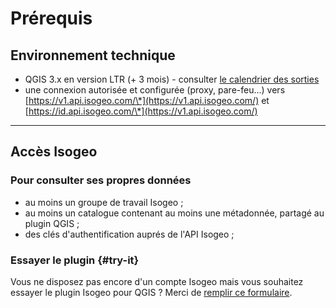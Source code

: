 # Pr&eacute;requis

## Environnement technique

* QGIS 3.x en version LTR (+ 3 mois) - consulter [le calendrier des sorties](https://www.qgis.org/fr/site/getinvolved/development/roadmap.html#release-schedule)
* une connexion autoris&eacute;e et configur&eacute;e \(proxy, pare-feu...\) vers [https://v1.api.isogeo.com/\*](https://v1.api.isogeo.com/) et [https://id.api.isogeo.com/\*](https://v1.api.isogeo.com/)

___

## Accès Isogeo

### Pour consulter ses propres donn&eacute;es

* au moins un groupe de travail Isogeo ;
* au moins un catalogue contenant au moins une m&eacute;tadonn&eacute;e, partag&eacute; au plugin QGIS ;
* des cl&eacute;s d'authentification aupr&eacute;s de l'API Isogeo ;

### Essayer le plugin {#try-it}

Vous ne disposez pas encore d'un compte Isogeo mais vous souhaitez essayer le plugin Isogeo pour QGIS ? Merci de [remplir ce formulaire](https://pipedrivewebforms.com/form/73f6215ad660efcc946e1e6d9ff0f62a52944).
